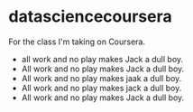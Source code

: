 # datasciencecoursera
For the class I'm taking on Coursera.

* all work and no play makes Jack a dull boy.
* All work and no play makes Jack a dull boy.
* All work and no play makes jaak a dull boy.
* All work and no play makes jack a dull boy.
* All work and no play makes Jack a dull boy.
